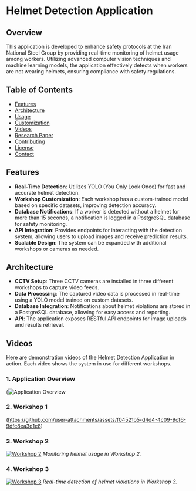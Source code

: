 # Helmet Detection Application 

## Overview
This application is developed to enhance safety protocols at the Iran National Steel Group by providing real-time monitoring of helmet usage among workers. Utilizing advanced computer vision techniques and machine learning models, the application effectively detects when workers are not wearing helmets, ensuring compliance with safety regulations.

## Table of Contents
- [Features](#features)
- [Architecture](#architecture)
- [Usage](#usage)
- [Customization](#customization)
- [Videos](#videos)
- [Research Paper](#research-paper)
- [Contributing](#contributing)
- [License](#license)
- [Contact](#contact)

## Features
- **Real-Time Detection**: Utilizes YOLO (You Only Look Once) for fast and accurate helmet detection.
- **Workshop Customization**: Each workshop has a custom-trained model based on specific datasets, improving detection accuracy.
- **Database Notifications**: If a worker is detected without a helmet for more than 15 seconds, a notification is logged in a PostgreSQL database for safety monitoring.
- **API Integration**: Provides endpoints for interacting with the detection system, allowing users to upload images and receive prediction results.
- **Scalable Design**: The system can be expanded with additional workshops or cameras as needed.

## Architecture
- **CCTV Setup**: Three CCTV cameras are installed in three different workshops to capture video feeds.
- **Data Processing**: The captured video data is processed in real-time using a YOLO model trained on custom datasets.
- **Database Integration**: Notifications about helmet violations are stored in a PostgreSQL database, allowing for easy access and reporting.
- **API**: The application exposes RESTful API endpoints for image uploads and results retrieval.


## Videos
Here are demonstration videos of the Helmet Detection Application in action. Each video shows the system in use for different workshops.

### 1. Application Overview
(![Application Overview](https://github.com/user-attachments/assets/18673da1-241b-4dbd-94f5-2fcb07d2f316)

### 2. Workshop 1
(https://github.com/user-attachments/assets/f04521b5-d4d4-4c09-9cf6-9dfc8ea3d1e8)


### 3. Workshop 2
[![Workshop 2](https://img.youtube.com/vi/your_video_id/0.jpg)](https://www.youtube.com/watch?v=your_video_id)
*Monitoring helmet usage in Workshop 2.*

### 4. Workshop 3
[![Workshop 3](https://img.youtube.com/vi/your_video_id/0.jpg)](https://www.youtube.com/watch?v=your_video_id)
*Real-time detection of helmet violations in Workshop 3.*
